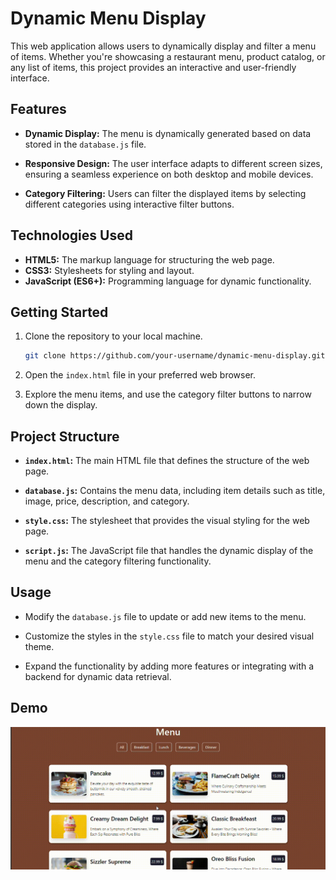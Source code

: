 # Dynamic Menu Display

This web application allows users to dynamically display and filter a menu of items. Whether you're showcasing a restaurant menu, product catalog, or any list of items, this project provides an interactive and user-friendly interface.

## Features

- **Dynamic Display:** The menu is dynamically generated based on data stored in the `database.js` file.

- **Responsive Design:** The user interface adapts to different screen sizes, ensuring a seamless experience on both desktop and mobile devices.

- **Category Filtering:** Users can filter the displayed items by selecting different categories using interactive filter buttons.


## Technologies Used

- **HTML5:** The markup language for structuring the web page.
- **CSS3:** Stylesheets for styling and layout.
- **JavaScript (ES6+):** Programming language for dynamic functionality.

## Getting Started

1. Clone the repository to your local machine.

    ```bash
    git clone https://github.com/your-username/dynamic-menu-display.git
    ```

2. Open the `index.html` file in your preferred web browser.

3. Explore the menu items, and use the category filter buttons to narrow down the display.

## Project Structure

- **`index.html`:** The main HTML file that defines the structure of the web page.

- **`database.js`:** Contains the menu data, including item details such as title, image, price, description, and category.

- **`style.css`:** The stylesheet that provides the visual styling for the web page.

- **`script.js`:** The JavaScript file that handles the dynamic display of the menu and the category filtering functionality.

## Usage

- Modify the `database.js` file to update or add new items to the menu.

- Customize the styles in the `style.css` file to match your desired visual theme.

- Expand the functionality by adding more features or integrating with a backend for dynamic data retrieval.

## Demo

![Demo GIF](menuu.gif)
